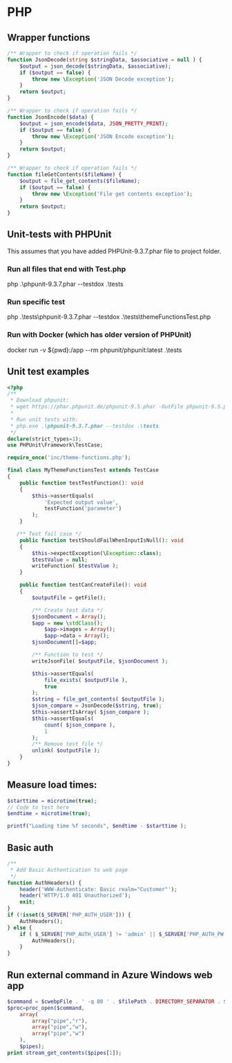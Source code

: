 # PHP

## Wrapper functions

```php
/** Wrapper to check if operation fails */
function JsonDecode(string $stringData, $associative = null ) {
	$output = json_decode($stringData, $associative);
	if ($output == false) {
		throw new \Exception('JSON Decode exception');
	}
	return $output;
}

/** Wrapper to check if operation fails */
function JsonEncode($data) {
	$output = json_encode($data, JSON_PRETTY_PRINT);
	if ($output == false) {
		throw new \Exception('JSON Encode exception');
	}
	return $output;
}

/** Wrapper to check if operation fails */
function fileGetContents($fileName) {
	$output = file_get_contents($fileName);
	if ($output == false) {
		throw new \Exception('File get contents exception');
	}
	return $output;
}
```

## Unit-tests with PHPUnit

This assumes that you have added PHPUnit-9.3.7.phar file to project folder.

### Run all files that end with Test.php

php .\phpunit-9.3.7.phar --testdox .\tests

### Run specific test

php .\tests\phpunit-9.3.7.phar --testdox .\tests\themeFunctionsTest.php

### Run with Docker (which has older version of PHPUnit)

docker run -v ${pwd}:/app --rm phpunit/phpunit:latest .\tests

## Unit test examples

```php
<?php
/**
 * Download phpunit:
 * wget https://phar.phpunit.de/phpunit-9.5.phar -OutFile phpunit-9.5.phar
 *
 * Run unit tests with:
 * php.exe .\phpunit-9.3.7.phar --testdox .\tests
 */
declare(strict_types=1);
use PHPUnit\Framework\TestCase;

require_once('inc/theme-functions.php');

final class MyThemeFunctionsTest extends TestCase
{
    public function testTestFunction(): void
    {
        $this->assertEquals(
            'Expected output value',
            testFunction('parameter')
        );
    }

   /** Test fail case */
    public function testShouldFailWhenInputIsNull(): void
    {
        $this->expectException(\Exception::class);
        $testValue = null;
        writeFunction( $testValue );
    }

    public function testCanCreateFile(): void
    {
        $outputFile = getFile();

        /** Create test data */
        $jsonDocument = Array();
        $app = new \stdClass();
            $app->images = Array();
            $app->data = Array();
        $jsonDocument[]=$app;

        /** Function to test */
        writeJsonFile( $outputFile, $jsonDocument );

        $this->assertEquals(
            file_exists( $outputFile ),
            true
        );
        $string = file_get_contents( $outputFile );
        $json_compare = JsonDecode($string, true);
        $this->assertIsArray( $json_compare );
        $this->assertEquals(
            count( $json_compare ),
            1
        );
        /** Remove test file */
        unlink( $outputFile );
    }
}

```

## Measure load times:

```php
$starttime = microtime(true);
// Code to test here
$endtime = microtime(true);

printf("Loading time %f seconds", $endtime - $starttime );
```

## Basic auth

```php
/**
 * Add Basic Authentication to web page
 */
function AuthHeaders() {
	header('WWW-Authenticate: Basic realm="Customer"');
	header('HTTP/1.0 401 Unauthorized');
	exit;
}
if (!isset($_SERVER['PHP_AUTH_USER'])) {
	AuthHeaders();
} else {
	if ( $_SERVER['PHP_AUTH_USER'] != 'admin' || $_SERVER['PHP_AUTH_PW'] != 'password' ) {
		AuthHeaders();
	}
}
```

## Run external command in Azure Windows web app

```php
$command = $cwebpFile . ' -q 80 ' . $filePath . DIRECTORY_SEPARATOR . $fileName . '.' . $extension . ' -o ' . $filePath . DIRECTORY_SEPARATOR . $fileName . '.' . $extension . '.webp';
$proc=proc_open($command,
    array(
        array("pipe","r"),
        array("pipe","w"),
        array("pipe","w")
    ),
    $pipes);
print stream_get_contents($pipes[1]);
```